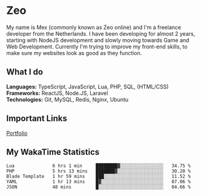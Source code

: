 # Zeo
My name is Mex (commonly known as Zeo online) and I'm a freelance developer from the Netherlands. I have been developing for almost 2 years, starting with NodeJS development and slowly moving towards Game and Web Development. Currently I'm trying to improve my front-end skills, to make sure my websites look as good as they function.

## What I do
**Languages:** TypeScript, JavaScript, Lua, PHP, SQL, (HTML/CSS)<br/>
**Frameworks:** ReactJS, Node.JS, Laravel<br/>
**Technologies:** Git, MySQL, Redis, Nginx, Ubuntu<br/>

## Important Links
[Portfolio](https://zeodev.cc)

## My WakaTime Statistics
<!--START_SECTION:waka-->
```text
Lua              6 hrs 1 min     ████████▓░░░░░░░░░░░░░░░░   34.75 % 
PHP              5 hrs 13 mins   ███████▓░░░░░░░░░░░░░░░░░   30.20 % 
Blade Template   1 hr 59 mins    ███░░░░░░░░░░░░░░░░░░░░░░   11.52 % 
YAML             1 hr 13 mins    █▓░░░░░░░░░░░░░░░░░░░░░░░   07.06 % 
JSON             48 mins         █░░░░░░░░░░░░░░░░░░░░░░░░   04.66 % 
```
<!--END_SECTION:waka-->
